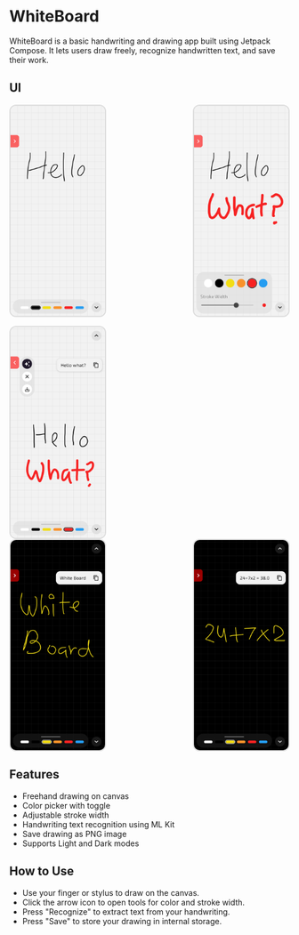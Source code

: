 # WhiteBoard

WhiteBoard is a basic handwriting and drawing app built using Jetpack Compose. It lets users draw freely, recognize handwritten text, and save their work.

## UI
<div style="display: flex; flex-wrap: wrap; justify-content: space-between; gap: 16px;">
    <img src="images/Screenshot_20250802-224423.png" alt="Screenshot 1" width="170" style="border-radius: 12px; border: 2px solid #ddd;"/>
    <img src="images/Screenshot_20250802-224505.png" alt="Screenshot 2" width="170" style="border-radius: 12px; border: 2px solid #ddd;"/>
    <img src="images/Screenshot_20250802-224618.png" alt="Screenshot 3" width="170" style="border-radius: 12px; border: 2px solid #ddd;"/>
</div>

<div style="display: flex; flex-wrap: wrap; justify-content: space-between; gap: 16px;">
    <img src="images/Screenshot_20250802-224659.png" alt="Screenshot 4" width="170" style="border-radius: 12px; border: 2px solid #ddd;"/>
    <img src="images/Screenshot_20250802-224815.png" alt="Screenshot 5" width="170" style="border-radius: 12px; border: 2px solid #ddd;"/>
</div>




## Features

- Freehand drawing on canvas
- Color picker with toggle
- Adjustable stroke width
- Handwriting text recognition using ML Kit
- Save drawing as PNG image
- Supports Light and Dark modes

## How to Use

- Use your finger or stylus to draw on the canvas.
- Click the arrow icon to open tools for color and stroke width.
- Press "Recognize" to extract text from your handwriting.
- Press "Save" to store your drawing in internal storage.


